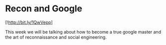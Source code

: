 # Recon and Google

[!http://bit.ly/1QwVepp]

This week we will be talking about how to become a true google master and the art of reconnaissance and social engineering.
